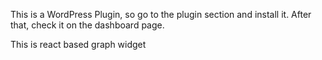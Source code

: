 This is a WordPress Plugin, so go to the plugin section and install it. After that, check it on the dashboard page.

This is react based graph widget